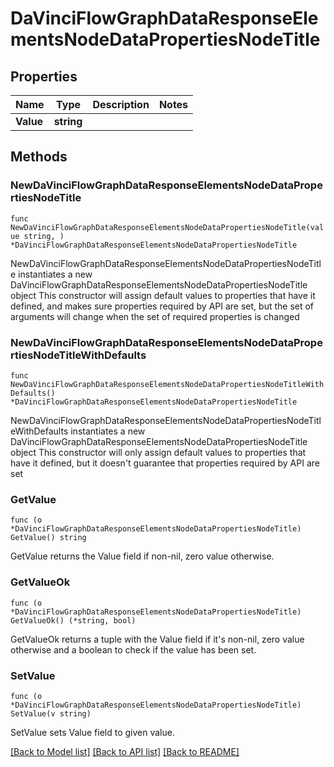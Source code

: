 # DaVinciFlowGraphDataResponseElementsNodeDataPropertiesNodeTitle

## Properties

Name | Type | Description | Notes
------------ | ------------- | ------------- | -------------
**Value** | **string** |  | 

## Methods

### NewDaVinciFlowGraphDataResponseElementsNodeDataPropertiesNodeTitle

`func NewDaVinciFlowGraphDataResponseElementsNodeDataPropertiesNodeTitle(value string, ) *DaVinciFlowGraphDataResponseElementsNodeDataPropertiesNodeTitle`

NewDaVinciFlowGraphDataResponseElementsNodeDataPropertiesNodeTitle instantiates a new DaVinciFlowGraphDataResponseElementsNodeDataPropertiesNodeTitle object
This constructor will assign default values to properties that have it defined,
and makes sure properties required by API are set, but the set of arguments
will change when the set of required properties is changed

### NewDaVinciFlowGraphDataResponseElementsNodeDataPropertiesNodeTitleWithDefaults

`func NewDaVinciFlowGraphDataResponseElementsNodeDataPropertiesNodeTitleWithDefaults() *DaVinciFlowGraphDataResponseElementsNodeDataPropertiesNodeTitle`

NewDaVinciFlowGraphDataResponseElementsNodeDataPropertiesNodeTitleWithDefaults instantiates a new DaVinciFlowGraphDataResponseElementsNodeDataPropertiesNodeTitle object
This constructor will only assign default values to properties that have it defined,
but it doesn't guarantee that properties required by API are set

### GetValue

`func (o *DaVinciFlowGraphDataResponseElementsNodeDataPropertiesNodeTitle) GetValue() string`

GetValue returns the Value field if non-nil, zero value otherwise.

### GetValueOk

`func (o *DaVinciFlowGraphDataResponseElementsNodeDataPropertiesNodeTitle) GetValueOk() (*string, bool)`

GetValueOk returns a tuple with the Value field if it's non-nil, zero value otherwise
and a boolean to check if the value has been set.

### SetValue

`func (o *DaVinciFlowGraphDataResponseElementsNodeDataPropertiesNodeTitle) SetValue(v string)`

SetValue sets Value field to given value.



[[Back to Model list]](../README.md#documentation-for-models) [[Back to API list]](../README.md#documentation-for-api-endpoints) [[Back to README]](../README.md)


